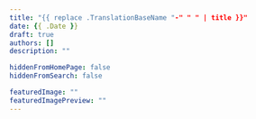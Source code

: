 ```yaml
---
title: "{{ replace .TranslationBaseName "-" " " | title }}"
date: {{ .Date }}
draft: true
authors: []
description: ""

hiddenFromHomePage: false
hiddenFromSearch: false

featuredImage: ""
featuredImagePreview: ""
---
```


<!-- more -->
